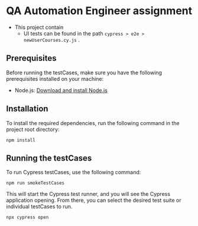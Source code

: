 #  QA Automation Engineer assignment

- This project contain
    - UI tests can be found in the path `cypress > e2e > newUserCourses.cy.js` .
    
## Prerequisites

Before running the testCases, make sure you have the following prerequisites installed on your machine:

-   Node.js: [Download and install Node.js](https://nodejs.org)

## Installation

To install the required dependencies, run the following command in the project root directory:

```shell
npm install
```

## Running the testCases

To run Cypress testCases, use the following command:

```shell
npm run smokeTestCases
```

This will start the Cypress test runner, and you will see the Cypress application opening. From there, you can select the desired test suite or individual testCases to run.

```shell
npx cypress open
```
